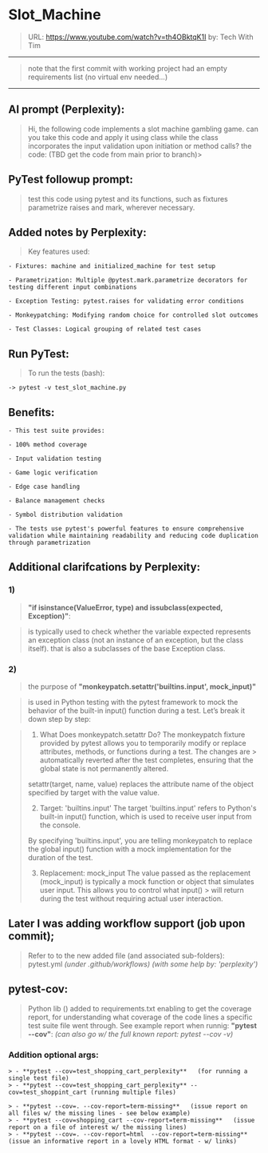 # Slot_Machine

> URL: https://www.youtube.com/watch?v=th4OBktqK1I
> by: Tech With Tim
-----------------------------------------------------------------
> note that the first commit with working project had an empty requirements list (no virtual env needed...)
-----------------------------------------------------------------


## AI prompt (Perplexity):
> Hi, the following code implements a slot machine gambling game. can you take this code and apply it using class while the class incorporates the input validation upon initiation or method calls?
> the code:  (TBD get the code from main prior to branch)> 

## PyTest followup prompt:
> test this code using pytest and its functions, such as fixtures parametrize raises and mark, wherever necessary.



## Added notes by Perplexity:

> Key features used:
> 
	- Fixtures: machine and initialized_machine for test setup

	- Parametrization: Multiple @pytest.mark.parametrize decorators for testing different input combinations

	- Exception Testing: pytest.raises for validating error conditions

	- Monkeypatching: Modifying random choice for controlled slot outcomes

	- Test Classes: Logical grouping of related test cases
 

## Run PyTest:
> To run the tests (bash):
 
	-> pytest -v test_slot_machine.py


## Benefits:

	- This test suite provides:

	- 100% method coverage

	- Input validation testing

	- Game logic verification

	- Edge case handling

	- Balance management checks

	- Symbol distribution validation

	- The tests use pytest's powerful features to ensure comprehensive validation while maintaining readability and reducing code duplication through parametrization



## Additional clarifcations by Perplexity:

### 1)
> **"if isinstance(ValueError, type) and issubclass(expected, Exception)"**:

> is typically used to check whether the variable expected represents an exception class (not an instance of an exception, but the class itself).
> that is also a subclasses of the base Exception class.

### 2)
> the purpose of **"monkeypatch.setattr('builtins.input', mock_input)"**
 
> is used in Python testing with the pytest framework to mock the behavior of the built-in input() function during a test. Let’s break it down step by step:

> 1. What Does monkeypatch.setattr Do?
> The monkeypatch fixture provided by pytest allows you to temporarily modify or replace attributes, methods, or functions during a test. The changes are > automatically reverted after the test completes, ensuring that the global state is not permanently altered.
> 
> setattr(target, name, value) replaces the attribute name of the object specified by target with the value value.
> 
> 2. Target: 'builtins.input'
> The target 'builtins.input' refers to Python's built-in input() function, which is used to receive user input from the console.
> 
> By specifying 'builtins.input', you are telling monkeypatch to replace the global input() function with a mock implementation for the duration of the test.
> 
> 3. Replacement: mock_input
> The value passed as the replacement (mock_input) is typically a mock function or object that simulates user input. This allows you to control what input() > will return during the test without requiring actual user interaction.



## Later I was adding workflow support (job upon commit);

> Refer to to the new added file (and associated sub-folders): pytest.yml *(under .github/workflows)*
> *(with some help by: 'perplexity')*



## pytest-cov:

> Python lib () added to requirements.txt enabling to get the coverage report,
> for understanding what coverage of the code lines a specific test suite file went through.
> See example report when runnig: **"pytest --cov"**: *(can also go w/ the full known report: pytest --cov -v)*

   ### Addition optional args:

	> - **pytest --cov=test_shopping_cart_perplexity**   (for running a single test file)
	> - **pytest --cov=test_shopping_cart_perplexity** --cov=test_shoppint_cart (running multiple files)

	> - **pytest --cov=. --cov-report=term-missing**   (issue report on all files w/ the missing lines - see below example)
	> - **pytest --cov=shopping_cart --cov-report=term-missing**   (issue report on a file of interest w/ the missing lines)
	> - **pytest --cov=. --cov-report=html  --cov-report=term-missing**   (issue an informative report in a lovely HTML format - w/ links)

